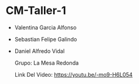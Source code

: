 # CM-Taller-1
- Valentina Garcia Alfonso
- Sebastian Felipe Galindo
- Daniel Alfredo Vidal

  Grupo: La Mesa Redonda

  Link Del Video:
  https://youtu.be/-mo9-H6L054
